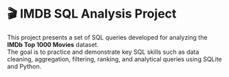 # 🎬 IMDB SQL Analysis Project

This project presents a set of SQL queries developed for analyzing the **IMDb Top 1000 Movies** dataset.  
The goal is to practice and demonstrate key SQL skills such as data cleaning, aggregation, filtering, ranking, and analytical queries using SQLite and Python.

